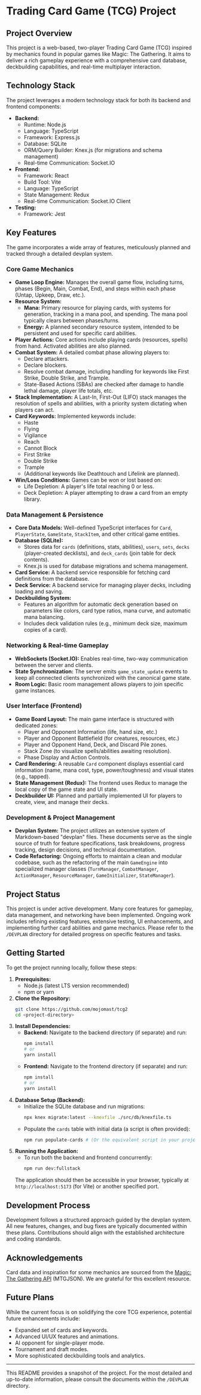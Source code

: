 # Trading Card Game (TCG) Project

## Project Overview

This project is a web-based, two-player Trading Card Game (TCG) inspired by mechanics found in popular games like Magic: The Gathering. It aims to deliver a rich gameplay experience with a comprehensive card database, deckbuilding capabilities, and real-time multiplayer interaction.

## Technology Stack

The project leverages a modern technology stack for both its backend and frontend components:

*   **Backend:**
    *   Runtime: Node.js
    *   Language: TypeScript
    *   Framework: Express.js
    *   Database: SQLite
    *   ORM/Query Builder: Knex.js (for migrations and schema management)
    *   Real-time Communication: Socket.IO
*   **Frontend:**
    *   Framework: React
    *   Build Tool: Vite
    *   Language: TypeScript
    *   State Management: Redux
    *   Real-time Communication: Socket.IO Client
*   **Testing:**
    *   Framework: Jest

## Key Features

The game incorporates a wide array of features, meticulously planned and tracked through a detailed devplan system.

### Core Game Mechanics
*   **Game Loop Engine:** Manages the overall game flow, including turns, phases (Begin, Main, Combat, End), and steps within each phase (Untap, Upkeep, Draw, etc.).
*   **Resource System:**
    *   **Mana:** Primary resource for playing cards, with systems for generation, tracking in a mana pool, and spending. The mana pool typically clears between phases/turns.
    *   **Energy:** A planned secondary resource system, intended to be persistent and used for specific card abilities.
*   **Player Actions:** Core actions include playing cards (resources, spells) from hand. Activated abilities are also planned.
*   **Combat System:** A detailed combat phase allowing players to:
    *   Declare attackers.
    *   Declare blockers.
    *   Resolve combat damage, including handling for keywords like First Strike, Double Strike, and Trample.
    *   State-Based Actions (SBAs) are checked after damage to handle lethal damage, player life totals, etc.
*   **Stack Implementation:** A Last-In, First-Out (LIFO) stack manages the resolution of spells and abilities, with a priority system dictating when players can act.
*   **Card Keywords:** Implemented keywords include:
    *   Haste
    *   Flying
    *   Vigilance
    *   Reach
    *   Cannot Block
    *   First Strike
    *   Double Strike
    *   Trample
    *   (Additional keywords like Deathtouch and Lifelink are planned).
*   **Win/Loss Conditions:** Games can be won or lost based on:
    *   Life Depletion: A player's life total reaching 0 or less.
    *   Deck Depletion: A player attempting to draw a card from an empty library.

### Data Management & Persistence
*   **Core Data Models:** Well-defined TypeScript interfaces for `Card`, `PlayerState`, `GameState`, `StackItem`, and other critical game entities.
*   **Database (SQLite):**
    *   Stores data for `cards` (definitions, stats, abilities), `users`, `sets`, `decks` (player-created decklists), and `deck_cards` (join table for deck contents).
    *   Knex.js is used for database migrations and schema management.
*   **Card Service:** A backend service responsible for fetching card definitions from the database.
*   **Deck Service:** A backend service for managing player decks, including loading and saving.
*   **Deckbuilding System:**
    *   Features an algorithm for automatic deck generation based on parameters like colors, card type ratios, mana curve, and automatic mana balancing.
    *   Includes deck validation rules (e.g., minimum deck size, maximum copies of a card).

### Networking & Real-time Gameplay
*   **WebSockets (Socket.IO):** Enables real-time, two-way communication between the server and clients.
*   **State Synchronization:** The server emits `game_state_update` events to keep all connected clients synchronized with the canonical game state.
*   **Room Logic:** Basic room management allows players to join specific game instances.

### User Interface (Frontend)
*   **Game Board Layout:** The main game interface is structured with dedicated zones:
    *   Player and Opponent Information (life, hand size, etc.)
    *   Player and Opponent Battlefield (for creatures, resources, etc.)
    *   Player and Opponent Hand, Deck, and Discard Pile zones.
    *   Stack Zone (to visualize spells/abilities awaiting resolution).
    *   Phase Display and Action Controls.
*   **Card Rendering:** A reusable `Card` component displays essential card information (name, mana cost, type, power/toughness) and visual states (e.g., tapped).
*   **State Management (Redux):** The frontend uses Redux to manage the local copy of the game state and UI state.
*   **Deckbuilder UI:** Planned and partially implemented UI for players to create, view, and manage their decks.

### Development & Project Management
*   **Devplan System:** The project utilizes an extensive system of Markdown-based "devplan" files. These documents serve as the single source of truth for feature specifications, task breakdowns, progress tracking, design decisions, and technical documentation.
*   **Code Refactoring:** Ongoing efforts to maintain a clean and modular codebase, such as the refactoring of the main `GameEngine` into specialized manager classes (`TurnManager`, `CombatManager`, `ActionManager`, `ResourceManager`, `GameInitializer`, `StateManager`).

## Project Status

This project is under active development. Many core features for gameplay, data management, and networking have been implemented. Ongoing work includes refining existing features, extensive testing, UI enhancements, and implementing further card abilities and game mechanics. Please refer to the `/DEVPLAN` directory for detailed progress on specific features and tasks.

## Getting Started

To get the project running locally, follow these steps:

1.  **Prerequisites:**
    *   Node.js (latest LTS version recommended)
    *   npm or yarn
2.  **Clone the Repository:**
    ```bash
    git clone https://github.com/mojomast/tcg2
    cd <project-directory>
    ```
3.  **Install Dependencies:**
    *   **Backend:** Navigate to the backend directory (if separate) and run:
        ```bash
        npm install
        # or
        yarn install
        ```
    *   **Frontend:** Navigate to the frontend directory (if separate) and run:
        ```bash
        npm install
        # or
        yarn install
        ```
4.  **Database Setup (Backend):**
    *   Initialize the SQLite database and run migrations:
        ```bash
        npx knex migrate:latest --knexfile ./src/db/knexfile.ts
        ```
    *   Populate the `cards` table with initial data (a script is often provided):
        ```bash
        npm run populate-cards # (Or the equivalent script in your project)
        ```
5.  **Running the Application:**
    *   To run both the backend and frontend concurrently:
        ```bash
        npm run dev:fullstack
        ```
    The application should then be accessible in your browser, typically at `http://localhost:5173` (for Vite) or another specified port.

## Development Process

Development follows a structured approach guided by the devplan system. All new features, changes, and bug fixes are typically documented within these plans. Contributions should align with the established architecture and coding standards.

## Acknowledgements

Card data and inspiration for some mechanics are sourced from the [Magic: The Gathering API](https://magicthegathering.io/) (MTGJSON). We are grateful for this excellent resource.

## Future Plans

While the current focus is on solidifying the core TCG experience, potential future enhancements include:
*   Expanded set of cards and keywords.
*   Advanced UI/UX features and animations.
*   AI opponent for single-player mode.
*   Tournament and draft modes.
*   More sophisticated deckbuilding tools and analytics.

---

This README provides a snapshot of the project. For the most detailed and up-to-date information, please consult the documents within the `/DEVPLAN` directory.
